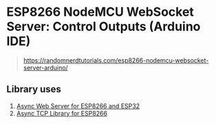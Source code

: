 # ESP8266 NodeMCU WebSocket Server: Control Outputs (Arduino IDE)
> https://randomnerdtutorials.com/esp8266-nodemcu-websocket-server-arduino/

## Library uses
1. [Async Web Server for ESP8266 and ESP32](https://github.com/me-no-dev/ESPAsyncWebServer)
2. [Async TCP Library for ESP8266](https://github.com/me-no-dev/ESPAsyncTCP)
